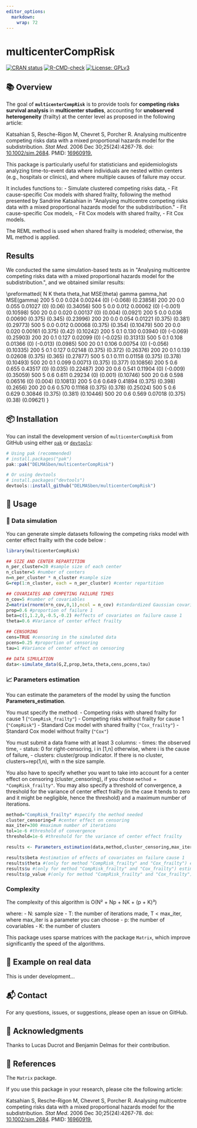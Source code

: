 ```yaml
---
editor_options: 
  markdown: 
    wrap: 72
---
```


# multicenterCompRisk

<!-- badges: start -->

[![CRAN
status](https://www.r-pkg.org/badges/version/multicenterCompRisk)](https://CRAN.R-project.org/package=multicenterCompRisk)
[![R-CMD-check](https://github.com/DELMASben/multicenterCompRisk/actions/workflows/R-CMD-check.yaml/badge.svg)](https://github.com/DELMASben/multicenterCompRisk/actions/workflows/R-CMD-check.yaml)
[![License:
GPLv3](https://img.shields.io/badge/License-GPLv3-blue.svg)](https://www.gnu.org/licenses/gpl-3.0)

<!-- badges: end -->

## 📚 Overview

The goal of **`multicenterCompRisk`** is to provide tools for
**competing risks survival analysis** in **multicenter studies**,
accounting for **unobserved heterogeneity** (frailty) at the center
level as proposed in the following article:

Katsahian S, Resche-Rigon M, Chevret S, Porcher R. Analysing multicentre
competing risks data with a mixed proportional hazards model for the
subdistribution. *Stat Med*. 2006 Dec 30;25(24):4267-78. doi:
[10.1002/sim.2684](https://onlinelibrary.wiley.com/doi/10.1002/sim.2684).
PMID: [16960919.](https://pubmed.ncbi.nlm.nih.gov/16960919/)

This package is particularly useful for statisticians and
epidemiologists analyzing time-to-event data where individuals are
nested within centers (e.g., hospitals or clinics), and where multiple
causes of failure may occur.

It includes functions to: - Simulate clustered competing risks data, -
Fit cause-specific Cox models with shared frailty, following the method
presented by Sandrine Katsahian in "Analysing multicentre competing
risks data with a mixed proportional hazards model for the
subdistribution." - Fit cause-specific Cox models, - Fit Cox models with
shared frailty, - Fit Cox models.

The REML method is used when shared frailty is modeled; otherwise, the
ML method is applied.

## Results

We conducted the same simulation-based tests as in "Analysing
multicentre competing risks data with a mixed proportional hazards model
for the subdistribution.", and we obtained similar results:

\preformatted{
 N    K   theta   theta_hat   MSE(theta)   gamma     gamma_hat   MSE(gamma)
200   5   0.0     0.024       0.00244      (0)       (-0.068)     (0.23858)
200  20   0.0     0.055       0.01027      (0)       (0.06)       (0.34056)
500   5   0.0     0.012       0.00062      (0)       (-0.001)     (0.10598)
500  20   0.0     0.020       0.00137      (0)       (0.004)      (0.0921)
200   5   0.0     0.036       0.00690      (0.375)   (0.345)      (0.23996)
200  20   0.0     0.054       0.01221      (0.375)   (0.381)      (0.29773)
500   5   0.0     0.012       0.00068      (0.375)   (0.354)      (0.10479)
500  20   0.0     0.020       0.00161      (0.375)   (0.42)       (0.10242)
200   5   0.1     0.130       0.03940      (0)       (-0.069)     (0.25903)
200  20   0.1     0.127       0.02099      (0)       (-0.025)     (0.31313)
500   5   0.1     0.108       0.01366      (0)       (-0.013)     (0.0985)
500  20   0.1     0.106       0.00754      (0)       (-0.056)     (0.10335)
200   5   0.1     0.127       0.02148      (0.375)   (0.372)      (0.26376)
200  20   0.1     0.139       0.02608      (0.375)   (0.365)      (0.27877)
500   5   0.1     0.111       0.01158      (0.375)   (0.378)      (0.10493)
500  20   0.1     0.099       0.00713      (0.375)   (0.377)      (0.10856)
200   5   0.6     0.655       0.43517      (0)       (0.035)      (0.22487)
200  20   0.6     0.541       0.11904      (0)       (-0.009)     (0.35059)
500   5   0.6     0.611       0.29234      (0)       (0.001)      (0.10746)
500  20   0.6     0.598       0.06516      (0)       (0.004)      (0.10813)
200   5   0.6     0.649       0.41894      (0.375)   (0.398)      (0.2656)
200  20   0.6     0.570       0.11168      (0.375)   (0.378)      (0.25024)
500   5   0.6     0.629       0.30846      (0.375)   (0.381)      (0.10446)
500  20   0.6     0.569       0.07018      (0.375)   (0.38)       (0.09621)
}

## 📦 Installation

You can install the development version of `multicenterCompRisk` from
GitHub using either [`pak`](https://pak.r-lib.org/) or
[`devtools`](https://github.com/r-lib/devtools):

``` r
# Using pak (recommended)
# install.packages("pak")
pak::pak("DELMASben/multicenterCompRisk")

# Or using devtools
# install.packages("devtools")
devtools::install_github("DELMASben/multicenterCompRisk")
```

## 📌 Usage

### 🧪 Data simulation

You can generate simple datasets following the competing risks model
with center effect frailty with the code below :

``` r
library(multicenterCompRisk)

## SIZE AND CENTER REPARTITION
n_per_cluster=20 #sample size of each center
n_cluster=5 #number of centers
n=n_per_cluster * n_cluster #sample size
G=rep(1:n_cluster, each = n_per_cluster) #center repartition

## COVARIATES AND COMPETING FAILURE TIMES
n_cov=5 #number of covariables
Z=matrix(rnorm(n*n_cov,0,1),ncol = n_cov) #standardized Gaussian covariables 
prop=0.6 #proportion of failure 1
beta=c(1,1.2,0,-0.5,-0.2) #effects of covariates on failure cause 1
theta=0.6 #Variance of center effect frailty

## CENSORING
cens=TRUE #censoring in the simaluted data
pcens=0.25 #proportion of censoring
tau=1 #Variance of center effect on censoring

## DATA SIMULATION
data<-simulate_data(G,Z,prop,beta,theta,cens,pcens,tau)
```

### 📈 Parameters estimation

You can estimate the parameters of the model by using the function
**Parameters_estimation**.

You must specify the method: - Competing risks with shared frailty for
cause 1 (`"CompRisk_frailty"`) - Competing risks without frailty for
cause 1 (`"CompRisk"`) - Standard Cox model with shared frailty
(`"Cox_frailty"`) - Standard Cox model without frailty (`"Cox"`)

You must submit a data frame with at least 3 columns: - times: the
observed time, - status: 0 for right-censoring, i in [1,n] otherwise,
where i is the cause of failure, - clusters: cluster/group indicator. If
there is no cluster, clusters=rep(1,n), with n the size sample.

You also have to specify whether you want to take into account for a
center effect on censoring (cluster_censoring), if you chose
`method = "CompRisk_frailty"`. You may also specify a threshold of
convergence, a threshold for the variance of center effect frailty (in
the case it tends to zero and it might be negligible, hence the
threshold) and a maximum number of iterations.

``` r
method="CompRisk_frailty" #specify the method needed
cluster_censoring=F #center effect on censoring
max_iter=300 #maximum number of iterations
tol=1e-6 #threshold of convergence
threshold=1e-6 #threshold for the variance of center effect frailty

results <- Parameters_estimation(data,method,cluster_censoring,max_iter,tol,threshold)

results$beta #estimation of effects of covariates on failure cause 1
results$theta #(only for method "CompRisk_frailty" and "Cox_frailty") estimation of the variance of center effect frailty
results$u #(only for method "CompRisk_frailty" and "Cox_frailty") estimation of center effect frailty
results$p_value #(only for method "CompRisk_frailty" and "Cox_frailty") p_value for the test theta = 0, if p>0.05 or p is NA, it suggests that the cluster effect may be negligible.
```

### Complexity

The complexity of this algorithm is O(N² + Np + NK + (p + K)³)

where: - N: sample size - T: the number of iterations made, T \<
max_iter, where max_iter is a parameter you can choose - p: the number
of covariables - K: the number of clusters

This package uses sparse matrices with the package `Matrix`, which
improve significantly the speed of the algorithms.

## 🧠 Example on real data

This is under development...

## 📬 Contact

For any questions, issues, or suggestions, please open an issue on
GitHub.

## 🙏 Acknowledgments

Thanks to Lucas Ducrot and Benjamin Delmas for their contribution.

## 🧩 References

The `Matrix` package.

If you use this package in your research, please cite the following
article:

Katsahian S, Resche-Rigon M, Chevret S, Porcher R. Analysing multicentre
competing risks data with a mixed proportional hazards model for the
subdistribution. *Stat Med*. 2006 Dec 30;25(24):4267-78. doi:
[10.1002/sim.2684](https://onlinelibrary.wiley.com/doi/10.1002/sim.2684).
PMID: [16960919.](https://pubmed.ncbi.nlm.nih.gov/16960919/)
